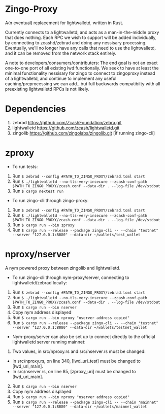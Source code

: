 # Zingo-Proxy
A(n eventual) replacement for lightwalletd, written in Rust.

Currently connects to a lightwalletd, and acts as a man-in-the-middle proxy that does nothing. 
Each RPC we wish to support will be added individually, by connecting to zcashd/zebrad and doing any nessisary processing.
Eventually, we'll no longer have any calls that need to use the lightwalletd, and it can be removed from the network stack entirely.

A note to developers/consumers/contributers: The end goal is not an exact one-to-one port of all existing lwd functionaliy.
We seek to have at least the minimal functionality nessisary for zingo to connect to zingoproxy instead of a lightwalletd, 
and continue to implement any useful caching/preprocessing we can add...but full backwards compatibilty with all preexisting lightwalletd RPCs is not likely.

# Dependencies
1) zebrad <https://github.com/ZcashFoundation/zebra.git>
2) lightwalletd <https://github.com/zcash/lightwalletd.git>
3) zingolib <https://github.com/zingolabs/zingolib.git> [if running zingo-cli]

# zproxy
- To run tests:
1) Run `$ zebrad --config #PATH_TO_ZINGO_PROXY/zebrad.toml start`
2) Run `$ ./lightwalletd --no-tls-very-insecure --zcash-conf-path $PATH_TO_ZINGO_PROXY/zcash.conf --data-dir . --log-file /dev/stdout`
3) Run `$ cargo nextest run`

- To run zingo-cli through zingo-proxy:
1) Run `$ zebrad --config #PATH_TO_ZINGO_PROXY/zebrad.toml start`
2) Run `$ ./lightwalletd --no-tls-very-insecure --zcash-conf-path $PATH_TO_ZINGO_PROXY/zcash.conf --data-dir . --log-file /dev/stdout`
3) Run `$ cargo run --bin zproxy`
3) Run `$ cargo run --release --package zingo-cli -- --chain "testnet" --server "127.0.0.1:8080" --data-dir ~/wallets/test_wallet`

# nproxy/nserver
A nym powered proxy between zingolib and lightwalletd.

- To run zingo-cli through nym-proxy/server, connecting to lightwalletd/zebrad locally:
1) Run `$ zebrad --config #PATH_TO_ZINGO_PROXY/zebrad.toml start`
2) Run `$ ./lightwalletd --no-tls-very-insecure --zcash-conf-path $PATH_TO_ZINGO_PROXY/zcash.conf --data-dir . --log-file /dev/stdout`
3) Run `$ cargo run --bin nserver`
4) Copy nym address displayed
5) Run `$ cargo run --bin nproxy "nserver address copied"`
6) Run `$ cargo run --release --package zingo-cli -- --chain "testnet" --server "127.0.0.1:8080" --data-dir ~/wallets/testnet_wallet`

- Nym-proxy/server can also be set up to connect directly to the official lightwalletd server running mainnet:
1) Two values, in src/nproxy.rs and src/nserver.rs must be changed:
  - In src/nproxy.rs, on line 340, [lwd_uri_test] must be changed to [lwd_uri_main].
  - In src/nserver.rs, on line 85, [zproxy_uri] must be changed to [lwd_uri_main].
2) Run `$ cargo run --bin nserver`
3) Copy nym address displayed
4) Run `$ cargo run --bin nproxy "nserver address copied"`
5) Run `$ cargo run --release --package zingo-cli -- --chain "mainnet" --server "127.0.0.1:8080" --data-dir ~/wallets/mainnet_wallet`

